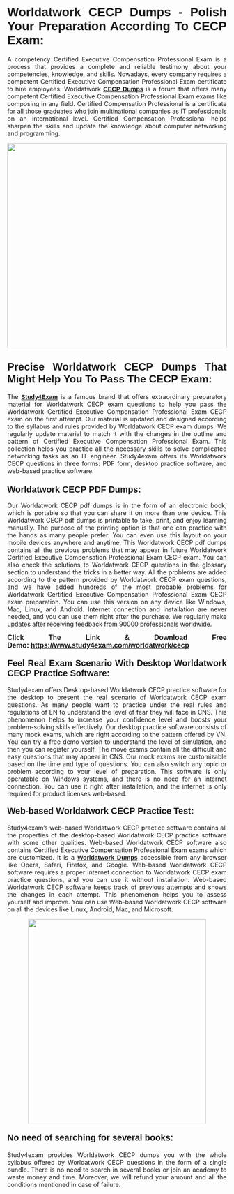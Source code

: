 <h1 style="text-align: justify;"><strong><span style="font-family:Lucida Sans Unicode,Lucida Grande,sans-serif;">Worldatwork CECP Dumps - Polish Your Preparation According To CECP Exam:</span></strong></h1>

<p style="text-align: justify;">A competency Certified Executive Compensation Professional Exam is a process that provides a complete and reliable testimony about your competencies, knowledge, and skills. Nowadays, every company requires a competent Certified Executive Compensation Professional Exam certificate to hire employees. Worldatwork <a href="https://www.study4exam.com/worldatwork/cecp-valid-dumps"><span style="font-family:Verdana,Geneva,sans-serif;"><strong>CECP Dumps</strong></span></a> is a forum that offers many competent Certified Executive Compensation Professional Exam exams like composing in any field. Certified Compensation Professional is a certificate for all those graduates who join multinational companies as IT professionals on an international level. Certified Compensation Professional helps sharpen the skills and update the knowledge about computer networking and programming.</p>

<p style="text-align: justify;"><a href="https://www.study4exam.com/worldatwork/cecp"><img alt="" src="https://www.thequestionanswers.com/wp-content/uploads/2022/06/S4E-Cert-Exams-Questions-Banner.webp" style="width: 100%; height: 470px;" /></a></p>

<h2 style="text-align: justify;"><span style="font-family:Lucida Sans Unicode,Lucida Grande,sans-serif;"><strong><span style="font-size:24px;">Precise Worldatwork CECP Dumps That Might Help You To Pass The CECP Exam:</span></strong></span></h2>

<p style="text-align: justify;">The <a href="https://www.study4exam.com/"><span style="font-family:Lucida Sans Unicode,Lucida Grande,sans-serif;"><strong>Study4Exam</strong></span></a> is a famous brand that offers extraordinary preparatory material for Worldatwork CECP exam questions to help you pass the Worldatwork Certified Executive Compensation Professional Exam CECP exam on the first attempt. Our material is updated and designed according to the syllabus and rules provided by Worldatwork CECP exam dumps. We regularly update material to match it with the changes in the outline and pattern of Certified Executive Compensation Professional Exam. This collection helps you practice all the necessary skills to solve complicated networking tasks as an IT engineer. Study4exam offers its Worldatwork CECP questions in three forms: PDF form, desktop practice software, and web-based practice software. </p>

<h3 style="text-align: justify;"><strong><span style="font-size:20px;"><span style="font-family:Lucida Sans Unicode,Lucida Grande,sans-serif;">Worldatwork CECP PDF Dumps:</span></span></strong></h3>

<p style="text-align: justify;">Our Worldatwork CECP pdf dumps is in the form of an electronic book, which is portable so that you can share it on more than one device. This Worldatwork CECP pdf dumps is printable to take, print, and enjoy learning manually. The purpose of the printing option is that one can practice with the hands as many people prefer. You can even use this layout on your mobile devices anywhere and anytime. This Worldatwork CECP pdf dumps contains all the previous problems that may appear in future Worldatwork Certified Executive Compensation Professional Exam CECP exam. You can also check the solutions to Worldatwork CECP questions in the glossary section to understand the tricks in a better way. All the problems are added according to the pattern provided by Worldatwork CECP exam questions, and we have added hundreds of the most probable problems for Worldatwork Certified Executive Compensation Professional Exam CECP exam preparation. You can use this version on any device like Windows, Mac, Linux, and Android. Internet connection and installation are never needed, and you can use them right after the purchase. We regularly make updates after receiving feedback from 90000 professionals worldwide.</p>

<p style="text-align: justify;"><span style="font-family:Lucida Sans Unicode,Lucida Grande,sans-serif;"><strong><span style="font-size:16px;">Click The Link & Download Free Demo:</span></strong></span> <strong><span style="font-family:Lucida Sans Unicode,Lucida Grande,sans-serif;"><span style="font-size:16px;"><a href="https://www.study4exam.com/worldatwork/cecp">https://www.study4exam.com/worldatwork/cecp</a></span></span></strong></p>

<h4 style="text-align: justify;"><strong><span style="font-family:Lucida Sans Unicode,Lucida Grande,sans-serif;"><span style="font-size:20px;">Feel Real Exam Scenario With Desktop Worldatwork CECP Practice Software:</span></span></strong></h4>

<p style="text-align: justify;">Study4exam offers Desktop-based Worldatwork CECP practice software for the desktop to present the real scenario of Worldatwork CECP exam questions. As many people want to practice under the real rules and regulations of EN to understand the level of fear they will face in CNS. This phenomenon helps to increase your confidence level and boosts your problem-solving skills effectively. Our desktop practice software consists of many mock exams, which are right according to the pattern offered by VN. You can try a free demo version to understand the level of simulation, and then you can register yourself. The move exams contain all the difficult and easy questions that may appear in CNS. Our mock exams are customizable based on the time and type of questions. You can also switch any topic or problem according to your level of preparation. This software is only operatable on Windows systems, and there is no need for an internet connection. You can use it right after installation, and the internet is only required for product licenses web-based. </p>

<h4 style="text-align: justify;"><span style="font-family:Lucida Sans Unicode,Lucida Grande,sans-serif;"><strong><span style="font-size:20px;">Web-based Worldatwork CECP Practice Test:</span></strong></span></h4>

<p style="text-align: justify;">Study4exam’s web-based Worldatwork CECP practice software contains all the properties of the desktop-based Worldatwork CECP practice software with some other qualities. Web-based Worldatwork CECP software also contains Certified Executive Compensation Professional Exam exams which are customized. It is a <a href="https://www.study4exam.com/worldatwork-exams"><span style="font-family:Lucida Sans Unicode,Lucida Grande,sans-serif;"><strong>Worldatwork Dumps</strong></span></a> accessible from any browser like Opera, Safari, Firefox, and Google. Web-based Worldatwork CECP software requires a proper internet connection to Worldatwork CECP exam practice questions, and you can use it without installation. Web-based Worldatwork CECP software keeps track of previous attempts and shows the changes in each attempt. This phenomenon helps you to assess yourself and improve. You can use Web-based Worldatwork CECP software on all the devices like Linux, Android, Mac, and Microsoft.</p>

<p style="text-align: center;"><a href="https://www.study4exam.com/worldatwork/cecp"><img alt="" src="https://www.thequestionanswers.com/wp-content/uploads/2022/06/S4E-Cert-Exams-Questions-Discount-Banner.webp" style="width: 90%; height: 470px;" /></a></p>

<h4 style="text-align: justify;"><span style="font-family:Lucida Sans Unicode,Lucida Grande,sans-serif;"><strong><span style="font-size:20px;">No need of searching for several books:</span></strong></span></h4>

<p style="text-align: justify;">Study4exam provides Worldatwork CECP dumps you with the whole syllabus offered by Worldatwork CECP questions in the form of a single bundle. There is no need to search in several books or join an academy to waste money and time. Moreover, we will refund your amount and all the conditions mentioned in case of failure.</p>
